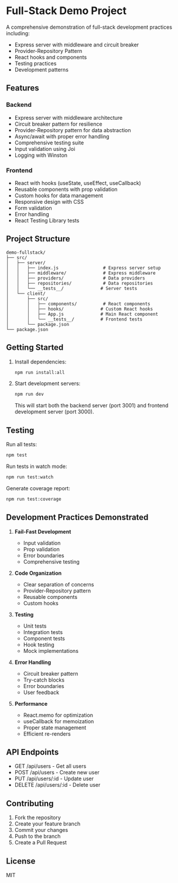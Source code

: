 # Full-Stack Demo Project

A comprehensive demonstration of full-stack development practices including:
- Express server with middleware and circuit breaker
- Provider-Repository Pattern
- React hooks and components
- Testing practices
- Development patterns

## Features

### Backend
- Express server with middleware architecture
- Circuit breaker pattern for resilience
- Provider-Repository pattern for data abstraction
- Async/await with proper error handling
- Comprehensive testing suite
- Input validation using Joi
- Logging with Winston

### Frontend
- React with hooks (useState, useEffect, useCallback)
- Reusable components with prop validation
- Custom hooks for data management
- Responsive design with CSS
- Form validation
- Error handling
- React Testing Library tests

## Project Structure

```
demo-fullstack/
├── src/
│   ├── server/
│   │   ├── index.js                 # Express server setup
│   │   ├── middleware/              # Express middleware
│   │   ├── providers/               # Data providers
│   │   ├── repositories/            # Data repositories
│   │   └── __tests__/              # Server tests
│   └── client/
│       ├── src/
│       │   ├── components/          # React components
│       │   ├── hooks/              # Custom React hooks
│       │   ├── App.js              # Main React component
│       │   └── __tests__/          # Frontend tests
│       └── package.json
└── package.json
```

## Getting Started

1. Install dependencies:
   ```bash
   npm run install:all
   ```

2. Start development servers:
   ```bash
   npm run dev
   ```
   This will start both the backend server (port 3001) and frontend development server (port 3000).

## Testing

Run all tests:
```bash
npm test
```

Run tests in watch mode:
```bash
npm run test:watch
```

Generate coverage report:
```bash
npm run test:coverage
```

## Development Practices Demonstrated

1. **Fail-Fast Development**
   - Input validation
   - Prop validation
   - Error boundaries
   - Comprehensive testing

2. **Code Organization**
   - Clear separation of concerns
   - Provider-Repository pattern
   - Reusable components
   - Custom hooks

3. **Testing**
   - Unit tests
   - Integration tests
   - Component tests
   - Hook testing
   - Mock implementations

4. **Error Handling**
   - Circuit breaker pattern
   - Try-catch blocks
   - Error boundaries
   - User feedback

5. **Performance**
   - React.memo for optimization
   - useCallback for memoization
   - Proper state management
   - Efficient re-renders

## API Endpoints

- GET /api/users - Get all users
- POST /api/users - Create new user
- PUT /api/users/:id - Update user
- DELETE /api/users/:id - Delete user

## Contributing

1. Fork the repository
2. Create your feature branch
3. Commit your changes
4. Push to the branch
5. Create a Pull Request

## License

MIT
